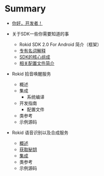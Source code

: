 # Summary

* [你好，开发者！](README.md)

* 关于SDK一些你需要知道的事
    * Rokid SDK 2.0 For Android 简介（框架）
    * [专有名词解释](introduce/proper_noun.md)
    * [SDK的核心组成](introduce/sdk_core_file.md)
    * [相关配置文件简介](introduce/core_config_file_intr.md)
* Rokid 拾音唤醒服务
    * 概述
    * 集成
        * 系统编译
    * 开发指南
        * 配置文件
    * 类参考
    * 示例源码 
* Rokid 语音识别以及合成服务
     * [概述](speechTTS/sketch.md)
     * [获取秘钥](common/key_secret.md) 
     * [集成](speechTTS/init.md)
     * 类参考
     * 示例源码